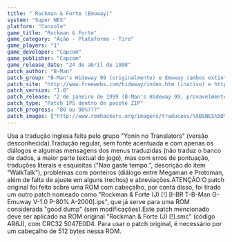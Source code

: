 ```yaml
---
title: " Rockman & Forte (Emuway)"
system: "Super NES"
platform: "Console"
game_title: "Rockman & Forte"
game_category: "Ação - Plataforma - Tiro"
game_players: "1"
game_developer: "Capcom"
game_publisher: "Capcom"
game_release_date: "24 de abril de 1998"
patch_author: "B-Man"
patch_group: "B-Man's Hideway 99 (originalmente) e Emuway (ambos extintos)"
patch_site: "http://www.freewebs.com/hideway/index.htm (inativo) e http://www.emuway.f2s.com/ (fora do ar)"
patch_version: "1.0"
patch_release: "2 de janeiro de 1999 (B-Man's Hideway 99, provavelmente) e 3 de agosto de 2000 (Emuway, provavelmente)"
patch_type: "Patch IPS dentro de pacote ZIP"
patch_progress: "80 ou 90%???"
patch_images: ["http://www.romhackers.org/imagens/traducoes/%5BSNES%5D%20Rockman%20&%20Forte%20-%201.png","http://www.romhackers.org/imagens/traducoes/%5BSNES%5D%20Rockman%20&%20Forte%20-%20Emuway%20-%202.png","http://www.romhackers.org/imagens/traducoes/%5BSNES%5D%20Rockman%20&%20Forte%20-%20Emuway%20-%203.png"]
---
```

Usa a tradução inglesa feita pelo grupo "Yonin no Translators" (versão desconhecida).Tradução regular, sem fonte acentuada e com apenas os diálogos e algumas mensagens dos menus traduzidas (não traduz o banco de dados, a maior parte textual do jogo), mas com erros de pontuação, traduções literais e esquisitas ("Nao gaste tempo.", descrição do item "WalkTalk"), problemas com ponteiros (diálogo entre Megaman e Protoman, além de falta de ajuste em alguns trechos) e abreviações.ATENÇÃO:O patch original foi feito sobre uma ROM com cabeçalho, por conta disso, foi tirado um outro patch nomeado como "Rockman & Forte (J) [!] [I-BR T-B-Man G-Emuway V-1.0 P-80% A-2000].ips", que já serve para uma ROM considerada "good dump" (sem modificações).Este patch mencionado deve ser aplicado na ROM original "Rockman & Forte (J) [!].smc" (código AR6J), com CRC32 5047E0D4. Para usar o patch original, é necessário por um cabeçalho de 512 bytes nessa ROM.